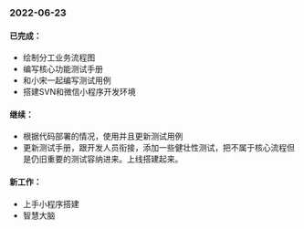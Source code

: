 ### 2022-06-23

#### 已完成：

- 绘制分工业务流程图
- 编写核心功能测试手册
- 和小宋一起编写测试用例
- 搭建SVN和微信小程序开发环境

#### 继续：

- 根据代码部署的情况，使用并且更新测试用例
- 更新测试手册，跟开发人员衔接，添加一些健壮性测试，把不属于核心流程但是仍旧重要的测试容纳进来。上线搭建起来。

#### 新工作：

- 上手小程序搭建
- 智慧大脑